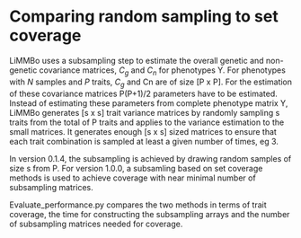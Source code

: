# Comparing random sampling to set coverage

LiMMBo uses a subsampling step to estimate the overall genetic and non-genetic
covariance matrices, $C_g$ and $C_n$ for phenotypes Y. For phenotypes with $N$ samples
and $P$ traits, $C_g$ and Cn are of size [P x P]. For the estimation of these
covariance matrices P(P+1)/2 parameters have to be estimated. Instead of
estimating these parameters from complete phenotype matrix Y, LiMMBo generates
[s x s] trait variance matrices by randomly sampling s traits from the 
total of P traits and applies to the variance estimation to the small
matrices. It generates enough [s x s] sized matrices to ensure that each trait
combination is sampled at least a given number of times, eg 3.

In version 0.1.4, the subsampling is achieved by drawing random samples of size
s from P. For version 1.0.0, a subsamling based on set coverage methods is used
to achieve coverage with near minimal number of subsampling matrices. 

Evaluate_performance.py compares the two methods in terms of trait coverage,
the time for constructing the subsampling arrays and the number of subsampling
matrices needed for coverage.
